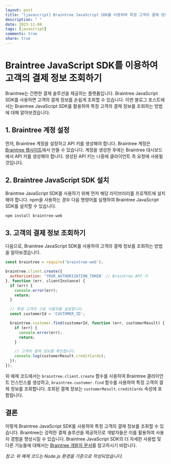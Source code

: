 ```yaml
---
layout: post
title: "[javascript] Braintree JavaScript SDK를 이용하여 특정 고객의 결제 정보를 조회하는 방법에 대해 설명해주세요."
description: " "
date: 2023-11-08
tags: [javascript]
comments: true
share: true
---
```


# Braintree JavaScript SDK를 이용하여 고객의 결제 정보 조회하기

Braintree는 간편한 결제 솔루션을 제공하는 플랫폼입니다. Braintree JavaScript SDK를 사용하면 고객의 결제 정보를 손쉽게 조회할 수 있습니다. 이번 블로그 포스트에서는 Braintree JavaScript SDK를 활용하여 특정 고객의 결제 정보를 조회하는 방법에 대해 알아보겠습니다.

## 1. Braintree 계정 설정

먼저, Braintree 계정을 설정하고 API 키를 생성해야 합니다. Braintree 계정은 [Braintree 웹사이트](https://www.braintreepayments.com/)에서 만들 수 있습니다. 계정을 생성한 후에는 Braintree 대시보드에서 API 키를 생성해야 합니다. 생성된 API 키는 나중에 클라이언트 측 요청에 사용될 것입니다.

## 2. Braintree JavaScript SDK 설치

Braintree JavaScript SDK를 사용하기 위해 먼저 해당 라이브러리를 프로젝트에 설치해야 합니다. npm을 사용하는 경우 다음 명령어를 실행하여 Braintree JavaScript SDK를 설치할 수 있습니다.

```
npm install braintree-web
```

## 3. 고객의 결제 정보 조회하기

다음으로, Braintree JavaScript SDK를 사용하여 고객의 결제 정보를 조회하는 방법을 알아보겠습니다.

```javascript
const braintree = require('braintree-web');

braintree.client.create({
  authorization: 'YOUR_AUTHORIZATION_TOKEN' // Braintree API 키
}, function (err, clientInstance) {
  if (err) {
    console.error(err);
    return;
  }

  // 특정 고객의 고유 식별자를 설정합니다.
  const customerId = 'CUSTOMER_ID';

  braintree.customer.find(customerId, function (err, customerResult) {
    if (err) {
      console.error(err);
      return;
    }

    // 고객의 결제 정보를 확인합니다.
    console.log(customerResult.creditCards);
  });
});
```

위 예제 코드에서는 `braintree.client.create` 함수를 사용하여 Braintree 클라이언트 인스턴스를 생성하고, `braintree.customer.find` 함수를 사용하여 특정 고객의 결제 정보를 조회합니다. 조회된 결제 정보는 `customerResult.creditCards` 속성에 포함됩니다.

## 결론

이렇게 Braintree JavaScript SDK를 사용하여 특정 고객의 결제 정보를 조회할 수 있습니다. Braintree는 강력한 결제 솔루션을 제공하므로 개발자들은 이를 활용하여 사용자 경험을 향상시킬 수 있습니다. Braintree JavaScript SDK의 더 자세한 사용법 및 다른 기능들에 대해서는 [Braintree 개발자 문서](https://developers.braintreepayments.com/)를 참고하시기 바랍니다.

*참고: 위 예제 코드는 Node.js 환경을 기준으로 작성되었습니다.*